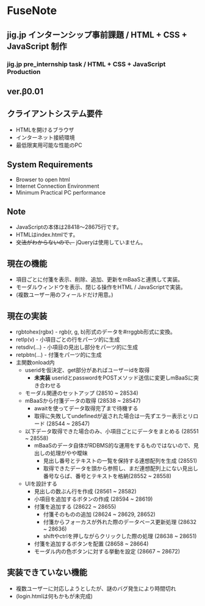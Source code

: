 # FuseNote
## jig.jp インターンシップ事前課題 / HTML + CSS + JavaScript 制作
### jig.jp pre_internship task / HTML + CSS + JavaScript Production


## ver.β0.01


## クライアントシステム要件
- HTMLを開けるブラウザ
- インターネット接続環境
- 最低限実用可能な性能のPC


## System Requirements
- Browser to open html
- Internet Connection Environment
- Minimum Practical PC performance


## Note
- JavaScriptの本体は28418～28675行です。
- HTMLはindex.htmlです。
- ~~文法がわからないので、~~ jQueryは使用していません。


## 現在の機能
- 項目ごとに付箋を表示、削除、追加、更新をmBaaSと連携して実装。
- モーダルウィンドウを表示、閉じる操作をHTML / JavaScriptで実装。
- (複数ユーザー用のフィールドだけ用意。)


## 現在の実装
- rgbtohex(rgbx) - rgb(r, g, b)形式のデータを#rrggbb形式に変換。
- retlp(v) - 小項目ごとの行をパーツ的に生成
- retsdiv(...) - 小項目の見出し部分をパーツ的に生成
- retpbtn(...) - 付箋をパーツ的に生成
- 主関数onload内
  - useridを仮決定、get部分があればユーザーidを取得
    - **未実装** useridとpasswordをPOSTメソッド送信に変更しmBaaSに突き合わせる
  - モーダル関連のセットアップ (28510 ~ 28534)
  - mBaaSから付箋データの取得 (28538 ~ 28547)
    - awaitを使ってデータ取得完了まで待機する
    - 取得に失敗してundefinedが返された場合は一先ずエラー表示とリロード (28544 ~ 28547)
  - 以下データ取得できた場合のみ、小項目ごとにデータをまとめる (28551 ~ 28558)
    - mBaaSのデータ自体がRDBMS的な運用をするものではないので、見出しの処理がやや曖昧
      - 見出し番号とテキストの一覧を保持する連想配列を生成 (28551)
      - 取得できたデータを頭から参照し、まだ連想配列上にない見出し番号ならば、番号とテキストを格納(28552 ~ 28558)
  - UIを設計する
    - 見出しの数ぶん行を作成 (28561 ~ 28582)
    - 小項目を追加するボタンの作成 (28594 ~ 28619)
    - 付箋を追加する (28622 ~ 28655)
      - 付箋そのものの追加 (28624 ~ 28629, 28652)
      - 付箋からフォーカスが外れた際のデータベース更新処理 (28632 ~ 28636)
      - shiftやctrlを押しながらクリックした際の処理 (28638 ~ 28651)
    - 付箋を追加するボタンを配置 (28658 ~ 28664)
    - モーダル内の色ボタンに対する挙動を設定 (28667 ~ 28672)


## 実装できていない機能
- 複数ユーザーに対応しようとしたが、謎のバグ発生により時間切れ
- (login.htmlは何もかもが未完成)
